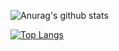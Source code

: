 ![Anurag's github stats](https://github-readme-stats.vercel.app/api?username=dlguswn3659&show_icons=true&theme=dracula)

[![Top Langs](https://github-readme-stats.vercel.app/api/top-langs/?username=dlguswn3659&layout=compact)](https://github.com/anuraghazra/github-readme-stats)

<!--
**dlguswn3659/dlguswn3659** is a ✨ _special_ ✨ repository because its `README.md` (this file) appears on your GitHub profile.

Here are some ideas to get you started:

- 🔭 I’m currently working on ...
- 🌱 I’m currently learning ...
- 👯 I’m looking to collaborate on ...
- 🤔 I’m looking for help with ...
- 💬 Ask me about ...
- 📫 How to reach me: ...
- 😄 Pronouns: ...
- ⚡ Fun fact: ...
-->
